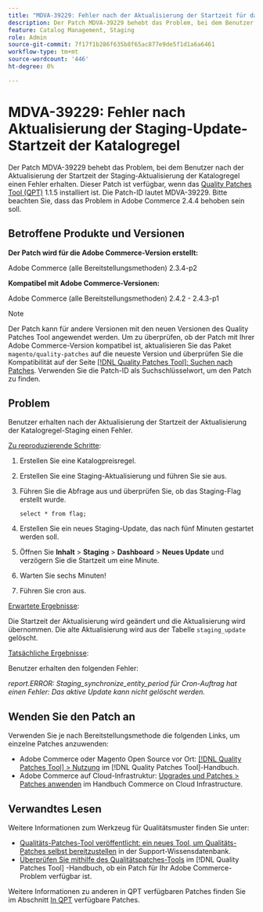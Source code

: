 ```yaml
---
title: "MDVA-39229: Fehler nach der Aktualisierung der Startzeit für das Staging der Katalogregel-Update"
description: Der Patch MDVA-39229 behebt das Problem, bei dem Benutzer nach der Aktualisierung der Startzeit der Staging-Aktualisierung der Katalogregel einen Fehler erhalten. Dieser Patch ist verfügbar, wenn das [Quality Patches Tool (QPT)](https://experienceleague.adobe.com/en/docs/commerce-knowledge-base/kb/announcements/commerce-announcements/magento-quality-patches-released-new-tool-to-self-serve-quality-patches) 1.1.5 installiert ist. Die Patch-ID lautet MDVA-39229. Bitte beachten Sie, dass das Problem in Adobe Commerce 2.4.4 behoben sein soll.
feature: Catalog Management, Staging
role: Admin
source-git-commit: 7f17f1b286f635b8f65ac877e9de5f1d1a6a6461
workflow-type: tm+mt
source-wordcount: '446'
ht-degree: 0%

---
```


# MDVA-39229: Fehler nach Aktualisierung der Staging-Update-Startzeit der Katalogregel

Der Patch MDVA-39229 behebt das Problem, bei dem Benutzer nach der Aktualisierung der Startzeit der Staging-Aktualisierung der Katalogregel einen Fehler erhalten. Dieser Patch ist verfügbar, wenn das [Quality Patches Tool (QPT)](https://experienceleague.adobe.com/en/docs/commerce-knowledge-base/kb/announcements/commerce-announcements/magento-quality-patches-released-new-tool-to-self-serve-quality-patches) 1.1.5 installiert ist. Die Patch-ID lautet MDVA-39229. Bitte beachten Sie, dass das Problem in Adobe Commerce 2.4.4 behoben sein soll.

## Betroffene Produkte und Versionen

**Der Patch wird für die Adobe Commerce-Version erstellt:**

Adobe Commerce (alle Bereitstellungsmethoden) 2.3.4-p2

**Kompatibel mit Adobe Commerce-Versionen:**

Adobe Commerce (alle Bereitstellungsmethoden) 2.4.2 - 2.4.3-p1

>[!NOTE]
>
>Der Patch kann für andere Versionen mit den neuen Versionen des Quality Patches Tool angewendet werden. Um zu überprüfen, ob der Patch mit Ihrer Adobe Commerce-Version kompatibel ist, aktualisieren Sie das Paket `magento/quality-patches` auf die neueste Version und überprüfen Sie die Kompatibilität auf der Seite [[!DNL Quality Patches Tool]: Suchen nach Patches](https://experienceleague.adobe.com/en/docs/commerce-knowledge-base/kb/announcements/commerce-announcements/magento-quality-patches-released-new-tool-to-self-serve-quality-patches). Verwenden Sie die Patch-ID als Suchschlüsselwort, um den Patch zu finden.

## Problem

Benutzer erhalten nach der Aktualisierung der Startzeit der Aktualisierung der Katalogregel-Staging einen Fehler.

<u>Zu reproduzierende Schritte</u>:

1. Erstellen Sie eine Katalogpreisregel.
1. Erstellen Sie eine Staging-Aktualisierung und führen Sie sie aus.
1. Führen Sie die Abfrage aus und überprüfen Sie, ob das Staging-Flag erstellt wurde.


   `select * from flag;`


1. Erstellen Sie ein neues Staging-Update, das nach fünf Minuten gestartet werden soll.
1. Öffnen Sie **Inhalt** > **Staging** > **Dashboard** > **Neues Update** und verzögern Sie die Startzeit um eine Minute.
1. Warten Sie sechs Minuten!
1. Führen Sie cron aus.

<u>Erwartete Ergebnisse</u>:

Die Startzeit der Aktualisierung wird geändert und die Aktualisierung wird übernommen. Die alte Aktualisierung wird aus der Tabelle `staging_update` gelöscht.

<u>Tatsächliche Ergebnisse</u>:

Benutzer erhalten den folgenden Fehler:

*report.ERROR: Staging_synchronize_entity_period für Cron-Auftrag hat einen Fehler: Das aktive Update kann nicht gelöscht werden.*

## Wenden Sie den Patch an

Verwenden Sie je nach Bereitstellungsmethode die folgenden Links, um einzelne Patches anzuwenden:

* Adobe Commerce oder Magento Open Source vor Ort: [[!DNL Quality Patches Tool] > Nutzung](/help/tools/quality-patches-tool/usage.md) im [!DNL Quality Patches Tool]-Handbuch.
* Adobe Commerce auf Cloud-Infrastruktur: [Upgrades und Patches > Patches anwenden](https://experienceleague.adobe.com/docs/commerce-cloud-service/user-guide/develop/upgrade/apply-patches.html) im Handbuch Commerce on Cloud Infrastructure.

## Verwandtes Lesen

Weitere Informationen zum Werkzeug für Qualitätsmuster finden Sie unter:

* [Qualitäts-Patches-Tool veröffentlicht: ein neues Tool, um Qualitäts-Patches selbst bereitzustellen](https://experienceleague.adobe.com/en/docs/commerce-knowledge-base/kb/announcements/commerce-announcements/magento-quality-patches-released-new-tool-to-self-serve-quality-patches) in der Support-Wissensdatenbank.
* [Überprüfen Sie mithilfe des Qualitätspatches-Tools](/help/tools/quality-patches-tool/patches-available-in-qpt/check-patch-for-magento-issue-with-magento-quality-patches.md) im [!DNL Quality Patches Tool] -Handbuch, ob ein Patch für Ihr Adobe Commerce-Problem verfügbar ist.

Weitere Informationen zu anderen in QPT verfügbaren Patches finden Sie im Abschnitt [In QPT](https://experienceleague.adobe.com/tools/commerce-quality-patches/index.html-) verfügbare Patches.
